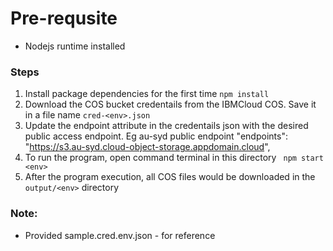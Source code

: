 # Pre-requsite
* Nodejs runtime installed

### Steps
1. Install package dependencies for the first time
```npm install ```
2. Download the COS bucket credentails from the IBMCloud COS.
Save it in a file name `cred-<env>.json`
3. Update the endpoint attribute in the credentails json with the desired
 public access endpoint. Eg au-syd public endpoint "endpoints": "https://s3.au-syd.cloud-object-storage.appdomain.cloud",
4. To run the program, open command terminal in this directory
``` npm start <env>```
5. After the program execution, all COS files would be downloaded in the ```output/<env>``` directory

### Note:

* Provided sample.cred.env.json - for reference 
